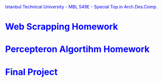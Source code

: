 <font color = "blue">
Istanbul Technical University -
MBL 549E -
Special Top.in Arch.Des.Comp.




# Web Scrapping Homework

# Percepteron Algortihm Homework

# Final Project
